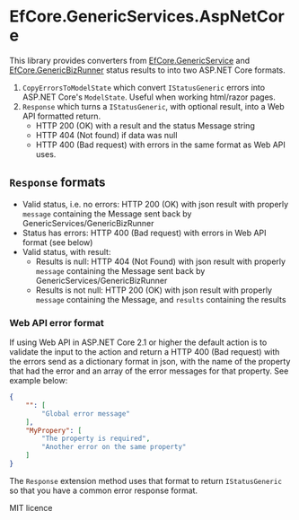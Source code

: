 # EfCore.GenericServices.AspNetCore

This library provides converters from [EfCore.GenericService](https://github.com/JonPSmith/EfCore.GenericServices)
and [EfCore.GenericBizRunner](https://github.com/JonPSmith/EfCore.GenericBizRunner) status results to
into two ASP.NET Core formats. 


1. `CopyErrorsToModelState` which convert `IStatusGeneric` errors into ASP.NET Core's `ModelState`.
Useful when working html/razor pages.
2. `Response` which turns a `IStatusGeneric`, with optional result, into a Web API formatted return.
   * HTTP 200 (OK) with a result and the status Message string
   * HTTP 404 (Not found) if data was null
   * HTTP 400 (Bad request) with errors in the same format as Web API uses.

## `Response` formats

- Valid status, i.e. no errors:  HTTP 200 (OK) with json result with properly `message` containing the Message sent back by GenericServices/GenericBizRunner
- Status has errors: HTTP 400 (Bad request) with errors in Web API format (see below)
- Valid status, with result:
   - Results is null: HTTP 404 (Not Found) with json result with properly `message` containing the Message sent back by GenericServices/GenericBizRunner
   - Results is not null:   HTTP 200 (OK) with json result with properly `message` containing the Message, and `results` containing the results

### Web API error format

If using Web API in ASP.NET Core 2.1 or higher the default action is to validate the input to the action
and return a HTTP 400 (Bad request) with the errors send as a dictionary format in json, with the name of 
the property that had the error and an array of the error messages for that property.
See example below:

```json
{
    "": [
        "Global error message"
    ],
    "MyPropery": [
        "The property is required",
        "Another error on the same property"
    ]
}
```

The `Response` extension method uses that format to return `IStatusGeneric` so that you have a common error response format.

MIT licence
